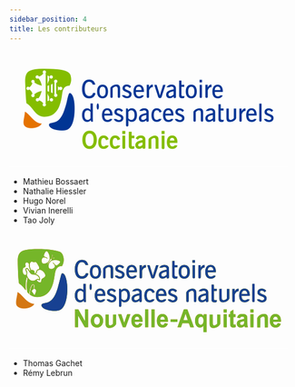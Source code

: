 ```yaml
---
sidebar_position: 4
title: Les contributeurs
---
```


![CEN Occitanie](./ODK-CEN/fichiers/logos/cen_occitanie.svg)
* Mathieu Bossaert
* Nathalie Hiessler
* Hugo Norel
* Vivian Inerelli
* Tao Joly

![CEN Nouvelle-Aquitaine](./ODK-CEN/fichiers/logos/cen_na.svg)
* Thomas Gachet
* Rémy Lebrun

